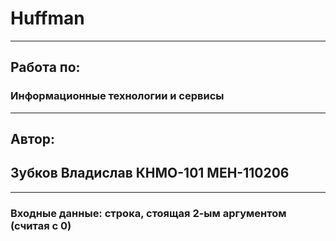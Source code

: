 # Huffman
-----
## Работа по: 	
### Информационные технологии и сервисы
-----
## Автор:
## Зубков Владислав КНМО-101 МЕН-110206
-----
### Входные данные: строка, стоящая 2-ым аргументом (считая с 0) 